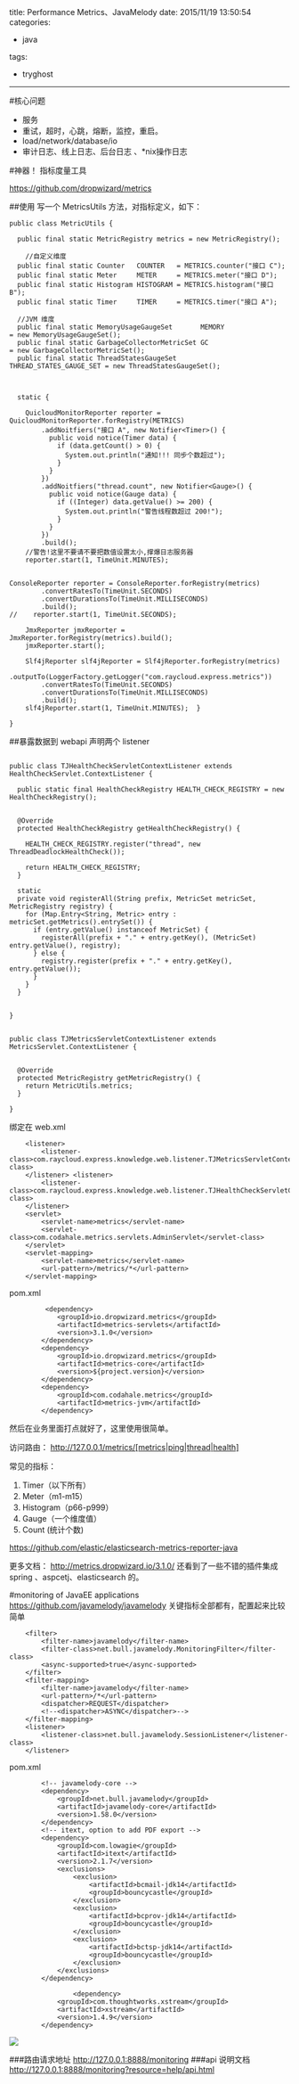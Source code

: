 title: Performance Metrics、JavaMelody
date: 2015/11/19 13:50:54
categories:

 - java 


tags:

- tryghost

---

#核心问题
 * 服务
 * 重试，超时，心跳，熔断，监控，重启。
 * load/network/database/io
 * 审计日志、线上日志、后台日志 、*nix操作日志  



#神器！ 指标度量工具

https://github.com/dropwizard/metrics

##使用
写一个 MetricsUtils 方法，对指标定义，如下：
```language-java
public class MetricUtils {

  public final static MetricRegistry metrics = new MetricRegistry();

    //自定义维度
  public final static Counter   COUNTER   = METRICS.counter("接口 C");
  public final static Meter     METER     = METRICS.meter("接口 D");
  public final static Histogram HISTOGRAM = METRICS.histogram("接口 B");
  public final static Timer     TIMER     = METRICS.timer("接口 A");

  //JVM 维度
  public final static MemoryUsageGaugeSet       MEMORY                  = new MemoryUsageGaugeSet();
  public final static GarbageCollectorMetricSet GC                      = new GarbageCollectorMetricSet();
  public final static ThreadStatesGaugeSet      THREAD_STATES_GAUGE_SET = new ThreadStatesGaugeSet();



  static {

    QuicloudMonitorReporter reporter = QuicloudMonitorReporter.forRegistry(METRICS)
        .addNoitfiers("接口 A", new Notifier<Timer>() {
          public void notice(Timer data) {
            if (data.getCount() > 0) {
              System.out.println("通知!!! 同步个数超过");
            }
          }
        })
        .addNoitfiers("thread.count", new Notifier<Gauge>() {
          public void notice(Gauge data) {
            if ((Integer) data.getValue() >= 200) {
              System.out.println("警告线程数超过 200!");
            }
          }
        })
        .build();
    //警告!这里不要请不要把数值设置太小,撑爆日志服务器
    reporter.start(1, TimeUnit.MINUTES);


ConsoleReporter reporter = ConsoleReporter.forRegistry(metrics)
        .convertRatesTo(TimeUnit.SECONDS)
        .convertDurationsTo(TimeUnit.MILLISECONDS)
        .build();
//    reporter.start(1, TimeUnit.SECONDS);

    JmxReporter jmxReporter = JmxReporter.forRegistry(metrics).build();
    jmxReporter.start();

    Slf4jReporter slf4jReporter = Slf4jReporter.forRegistry(metrics)
        .outputTo(LoggerFactory.getLogger("com.raycloud.express.metrics"))
        .convertRatesTo(TimeUnit.SECONDS)
        .convertDurationsTo(TimeUnit.MILLISECONDS)
        .build();
    slf4jReporter.start(1, TimeUnit.MINUTES);  }

}
```
##暴露数据到 webapi
声明两个 listener
```language-java

public class TJHealthCheckServletContextListener extends HealthCheckServlet.ContextListener {

  public static final HealthCheckRegistry HEALTH_CHECK_REGISTRY = new HealthCheckRegistry();


  @Override
  protected HealthCheckRegistry getHealthCheckRegistry() {

    HEALTH_CHECK_REGISTRY.register("thread", new ThreadDeadlockHealthCheck());

    return HEALTH_CHECK_REGISTRY;
  }

  static
  private void registerAll(String prefix, MetricSet metricSet, MetricRegistry registry) {
    for (Map.Entry<String, Metric> entry : metricSet.getMetrics().entrySet()) {
      if (entry.getValue() instanceof MetricSet) {
        registerAll(prefix + "." + entry.getKey(), (MetricSet) entry.getValue(), registry);
      } else {
        registry.register(prefix + "." + entry.getKey(), entry.getValue());
      }
    }
  }


}


```
```language-java
public class TJMetricsServletContextListener extends MetricsServlet.ContextListener {


  @Override
  protected MetricRegistry getMetricRegistry() {
    return MetricUtils.metrics;
  }

}
```
绑定在 web.xml
```language-xml
    <listener>
        <listener-class>com.raycloud.express.knowledge.web.listener.TJMetricsServletContextListener</listener-class>
    </listener> <listener>
        <listener-class>com.raycloud.express.knowledge.web.listener.TJHealthCheckServletContextListener</listener-class>
    </listener>
    <servlet>
        <servlet-name>metrics</servlet-name>
        <servlet-class>com.codahale.metrics.servlets.AdminServlet</servlet-class>
    </servlet>
    <servlet-mapping>
        <servlet-name>metrics</servlet-name>
        <url-pattern>/metrics/*</url-pattern>
    </servlet-mapping>

```
pom.xml
```language-xml
         <dependency>
            <groupId>io.dropwizard.metrics</groupId>
            <artifactId>metrics-servlets</artifactId>
            <version>3.1.0</version>
        </dependency>
        <dependency>
            <groupId>io.dropwizard.metrics</groupId>
            <artifactId>metrics-core</artifactId>
            <version>${project.version}</version>
        </dependency>
        <dependency>
            <groupId>com.codahale.metrics</groupId>
            <artifactId>metrics-jvm</artifactId>
        </dependency>

```
然后在业务里面打点就好了，这里使用很简单。

访问路由：
http://127.0.0.1/metrics/[metrics|ping|thread|health]

常见的指标：

 1. Timer（以下所有）
 2. Meter（m1-m15）
 3. Histogram（p66-p999）
 4. Gauge（一个维度值）
 5. Count (统计个数)
 
https://github.com/elastic/elasticsearch-metrics-reporter-java

更多文档：
http://metrics.dropwizard.io/3.1.0/
还看到了一些不错的插件集成 spring 、aspcetj、elasticsearch 的。

#monitoring of JavaEE applications
https://github.com/javamelody/javamelody
关键指标全部都有，配置起来比较简单
```language-xml
    <filter>
        <filter-name>javamelody</filter-name>
        <filter-class>net.bull.javamelody.MonitoringFilter</filter-class>
        <async-supported>true</async-supported>
    </filter>
    <filter-mapping>
        <filter-name>javamelody</filter-name>
        <url-pattern>/*</url-pattern>
        <dispatcher>REQUEST</dispatcher>
        <!--<dispatcher>ASYNC</dispatcher>-->
    </filter-mapping>
    <listener>
        <listener-class>net.bull.javamelody.SessionListener</listener-class>
    </listener>
```
pom.xml
```language-xml
        <!-- javamelody-core -->
        <dependency>
            <groupId>net.bull.javamelody</groupId>
            <artifactId>javamelody-core</artifactId>
            <version>1.58.0</version>
        </dependency>
        <!-- itext, option to add PDF export -->
        <dependency>
            <groupId>com.lowagie</groupId>
            <artifactId>itext</artifactId>
            <version>2.1.7</version>
            <exclusions>
                <exclusion>
                    <artifactId>bcmail-jdk14</artifactId>
                    <groupId>bouncycastle</groupId>
                </exclusion>
                <exclusion>
                    <artifactId>bcprov-jdk14</artifactId>
                    <groupId>bouncycastle</groupId>
                </exclusion>
                <exclusion>
                    <artifactId>bctsp-jdk14</artifactId>
                    <groupId>bouncycastle</groupId>
                </exclusion>
            </exclusions>
        </dependency>

                <dependency>
            <groupId>com.thoughtworks.xstream</groupId>
            <artifactId>xstream</artifactId>
            <version>1.4.9</version>
        </dependency>
```

![](https://dn-zuoyun.qbox.me/image/c/f7/8aad90ae3a37dd9eebf90c5f49cdf.png)

###路由请求地址
http://127.0.0.1:8888/monitoring
###api 说明文档
http://127.0.0.1:8888/monitoring?resource=help/api.html



